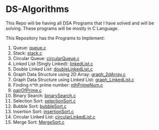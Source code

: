 # DS-Algorithms 
This Repo will be having all DSA Programs that I have solved and will be solving. These programs will be mostly in C Language.

This Repository has the Programs to Implement:
1. Queue: [queue.c](https://github.com/manwendra-mm/DS-Algorithms/blob/main/queue.c)
2. Stack: [stack.c](https://github.com/manwendra-mm/DS-Algorithms/blob/main/stack.c)
3. Circular Queue: [circularQueue.c](https://github.com/manwendra-mm/DS-Algorithms/blob/main/circularQueue.c)
4. Linked List (Singly Linked): [linkedList.c](https://github.com/manwendra-mm/DS-Algorithms/blob/main/linkedList.c)
5. Double Linked List: [doubleLinkedList.c](https://github.com/manwendra-mm/DS-Algorithms/blob/main/doubleLinkedList.c)
6. Graph Data Structure using 2D Array: [graph_2dArray.c](https://github.com/manwendra-mm/DS-Algorithms/blob/main/graph_2dArray.c)
7. Graph Data Structure using Linked List: [graph_LinkedList.c](https://github.com/manwendra-mm/DS-Algorithms/blob/main/graph_LinkedList.c)
8. Finding n^th prime number: [nthPrimeNum.c](https://github.com/manwendra-mm/DS-Algorithms/blob/main/nthPrimeNum.c)
9. [pairOfPrime.c](https://github.com/manwendra-mm/DS-Algorithms/blob/main/pairOfPrime.c)
10. Binary Search: [binarySearch.c](https://github.com/manwendra-mm/DS-Algorithms/blob/main/binarySearch.c)
11. Selection Sort: [selectionSort.c](https://github.com/manwendra-mm/DS-Algorithms/blob/main/selectionSort.c)
12. Bubble Sort: [bubbleSort.c](https://github.com/manwendra-mm/DS-Algorithms/blob/main/bubbleSort.c)
13. Insertion Sort: [insertionSort.c](https://github.com/manwendra-mm/DS-Algorithms/blob/main/insertionSort.c)
14. Circular Linked List: [circularLinkedList.c](https://github.com/manwendra-mm/DS-Algorithms/blob/main/circularLinkedList.c)
15. Merge Sort: [MergeSort.c](https://github.com/manwendra-mm/DS-Algorithms/blob/main/MergeSort.c)
